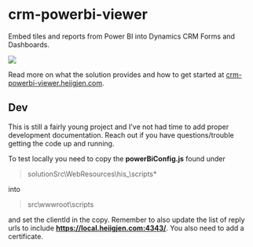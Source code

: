 # crm-powerbi-viewer
Embed tiles and reports from Power BI into Dynamics CRM Forms and Dashboards.

[![](http://crm-powerbi-viewer.heiigjen.com/assets/images/samples/sample-crm-montage-3.png)](http://crm-powerbi-viewer.heiigjen.com)

Read more on what the solution provides and how to get started at [crm-powerbi-viewer.heiigjen.com](http://crm-powerbi-viewer.heiigjen.com).   



## Dev

This is still a fairly young project and I've not had time to add proper development documentation. Reach out if you have questions/trouble getting the code up and running. 

To test locally you need to copy the **powerBiConfig.js** found under 

   > solutionSrc\WebResources\his_\scripts*

into 

   > src\wwwroot\scripts

and set the clientId in the copy. Remember to also update the list of reply urls to include **https://local.heiigjen.com:4343/**. You also need to add a certificate.